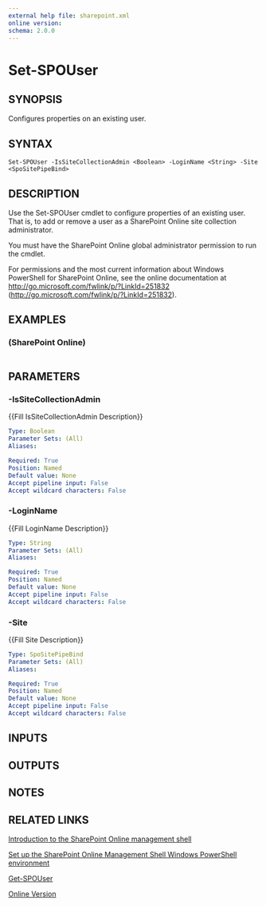 ```yaml
---
external help file: sharepoint.xml
online version: 
schema: 2.0.0
---
```


# Set-SPOUser

## SYNOPSIS
Configures properties on an existing user.

## SYNTAX

```
Set-SPOUser -IsSiteCollectionAdmin <Boolean> -LoginName <String> -Site <SpoSitePipeBind>
```

## DESCRIPTION
Use the Set-SPOUser cmdlet to configure properties of an existing user.
That is, to add or remove a user as a SharePoint Online site collection administrator.

You must have the SharePoint Online global administrator permission to run the cmdlet.

For permissions and the most current information about Windows PowerShell for SharePoint Online, see the online documentation at http://go.microsoft.com/fwlink/p/?LinkId=251832 (http://go.microsoft.com/fwlink/p/?LinkId=251832).

## EXAMPLES

### (SharePoint Online)
```

```

## PARAMETERS

### -IsSiteCollectionAdmin
{{Fill IsSiteCollectionAdmin Description}}

```yaml
Type: Boolean
Parameter Sets: (All)
Aliases: 

Required: True
Position: Named
Default value: None
Accept pipeline input: False
Accept wildcard characters: False
```

### -LoginName
{{Fill LoginName Description}}

```yaml
Type: String
Parameter Sets: (All)
Aliases: 

Required: True
Position: Named
Default value: None
Accept pipeline input: False
Accept wildcard characters: False
```

### -Site
{{Fill Site Description}}

```yaml
Type: SpoSitePipeBind
Parameter Sets: (All)
Aliases: 

Required: True
Position: Named
Default value: None
Accept pipeline input: False
Accept wildcard characters: False
```

## INPUTS

## OUTPUTS

## NOTES

## RELATED LINKS

[Introduction to the SharePoint Online management shell]()

[Set up the SharePoint Online Management Shell Windows PowerShell environment]()

[Get-SPOUser]()

[Online Version](http://technet.microsoft.com/EN-US/library/698da79c-cda6-44ce-ab99-3ac72ddf1dd5(Office.15).aspx)

